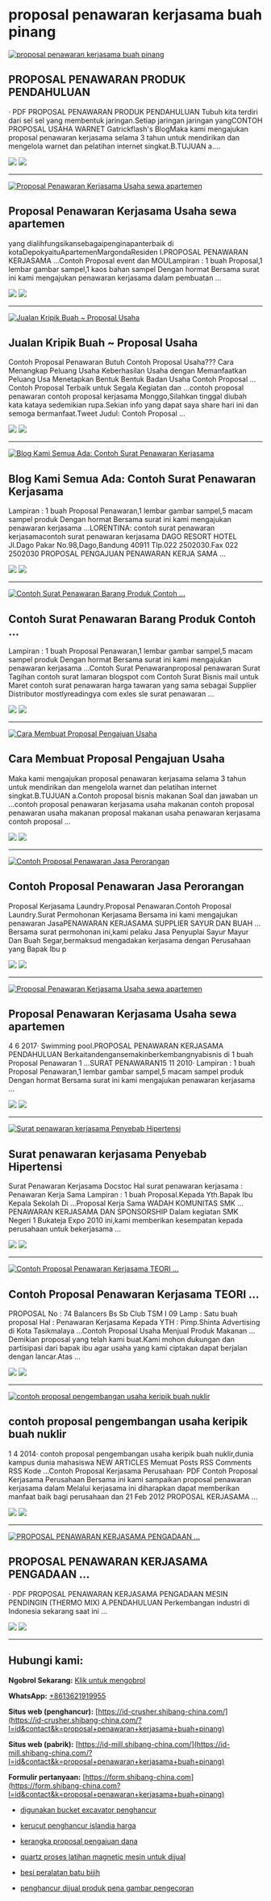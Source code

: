 # proposal penawaran kerjasama buah pinang

<a href="https://swt.shibang-china.com/?l=id&img&k=proposal+penawaran+kerjasama+buah+pinang" target="_blank">![proposal penawaran kerjasama buah pinang](http://static.shibang-china.com/all-800x300/1461.jpg)</a>

## PROPOSAL PENAWARAN PRODUK PENDAHULUAN
· PDF PROPOSAL PENAWARAN PRODUK PENDAHULUAN Tubuh kita terdiri dari sel sel yang membentuk jaringan.Setiap jaringan jaringan yangCONTOH PROPOSAL USAHA WARNET Gatrickflash's BlogMaka kami mengajukan proposal penawaran kerjasama selama 3 tahun untuk mendirikan dan mengelola warnet dan pelatihan internet singkat.B.TUJUAN a.…


<a href="https://whatsapp.shibangsoft.com/WhatsApp.php" target="_blank" title="WhatsApp">![](http://static.shibang-china.com/icon/whatsapp.png)</a> <a href="https://swt.shibang-china.com/?l=id&icon&k=proposal+penawaran+kerjasama+buah+pinang" target="_blank">![](http://static.shibang-china.com/icon/chat-id.png)</a>

---

<a href="https://swt.shibang-china.com/?l=id&img&k=proposal+penawaran+kerjasama+buah+pinang" target="_blank">![Proposal Penawaran Kerjasama Usaha sewa apartemen](http://static.shibang-china.com/all-800x300/1503.jpg)</a>

## Proposal Penawaran Kerjasama Usaha sewa apartemen
yang dialihfungsikansebagaipenginapanterbaik di kotaDepokyaituApartemenMargondaResiden I.PROPOSAL PENAWARAN KERJASAMA …Contoh Proposal event dan MOULampiran : 1 buah Proposal,1 lembar gambar sampel,1 kaos bahan sampel Dengan hormat Bersama surat ini kami mengajukan penawaran kerjasama dalam pembuatan …


<a href="https://whatsapp.shibangsoft.com/WhatsApp.php" target="_blank" title="WhatsApp">![](http://static.shibang-china.com/icon/whatsapp.png)</a> <a href="https://swt.shibang-china.com/?l=id&icon&k=proposal+penawaran+kerjasama+buah+pinang" target="_blank">![](http://static.shibang-china.com/icon/chat-id.png)</a>

---

<a href="https://swt.shibang-china.com/?l=id&img&k=proposal+penawaran+kerjasama+buah+pinang" target="_blank">![Jualan Kripik Buah ~ Proposal Usaha](http://static.shibang-china.com/all-800x300/104.jpg)</a>

## Jualan Kripik Buah ~ Proposal Usaha
Contoh Proposal Penawaran Butuh Contoh Proposal Usaha??? Cara Menangkap Peluang Usaha Keberhasilan Usaha dengan Memanfaatkan Peluang Usa Menetapkan Bentuk Bentuk Badan Usaha Contoh Proposal …Contoh Proposal Terbaik untuk Segala Kegiatan dan …contoh proposal penawaran contoh proposal kerjasama Monggo,Silahkan tinggal diubah kata kataya sedemikian rupa.Sekian info yang dapat saya share hari ini dan semoga bermanfaat.Tweet Judul: Contoh Proposal …


<a href="https://whatsapp.shibangsoft.com/WhatsApp.php" target="_blank" title="WhatsApp">![](http://static.shibang-china.com/icon/whatsapp.png)</a> <a href="https://swt.shibang-china.com/?l=id&icon&k=proposal+penawaran+kerjasama+buah+pinang" target="_blank">![](http://static.shibang-china.com/icon/chat-id.png)</a>

---

<a href="https://swt.shibang-china.com/?l=id&img&k=proposal+penawaran+kerjasama+buah+pinang" target="_blank">![Blog Kami Semua Ada: Contoh Surat Penawaran Kerjasama](http://static.shibang-china.com/all-800x300/539.jpg)</a>

## Blog Kami Semua Ada: Contoh Surat Penawaran Kerjasama
Lampiran : 1 buah Proposal Penawaran,1 lembar gambar sampel,5 macam sampel produk Dengan hormat Bersama surat ini kami mengajukan penawaran kerjasama …LORENTINA: contoh surat penawaran kerjasamacontoh surat penawaran kerjasama DAGO RESORT HOTEL Jl.Dago Pakar No.98,Dago,Bandung 40911 Tlp.022 2502030.Fax 022 2502030 PROPOSAL PENGAJUAN PENAWARAN KERJA SAMA …


<a href="https://whatsapp.shibangsoft.com/WhatsApp.php" target="_blank" title="WhatsApp">![](http://static.shibang-china.com/icon/whatsapp.png)</a> <a href="https://swt.shibang-china.com/?l=id&icon&k=proposal+penawaran+kerjasama+buah+pinang" target="_blank">![](http://static.shibang-china.com/icon/chat-id.png)</a>

---

<a href="https://swt.shibang-china.com/?l=id&img&k=proposal+penawaran+kerjasama+buah+pinang" target="_blank">![Contoh Surat Penawaran Barang Produk Contoh …](http://static.shibang-china.com/all-800x300/798.jpg)</a>

## Contoh Surat Penawaran Barang Produk Contoh …
Lampiran : 1 buah Proposal Penawaran,1 lembar gambar sampel,5 macam sampel produk Dengan hormat Bersama surat ini kami mengajukan penawaran kerjasama …Contoh Surat Penawaranproposal penawaran Surat Tagihan contoh surat lamaran blogspot com Contoh Surat Bisnis mail untuk Maret contoh surat penawaran harga tawaran yang sama sebagai Supplier Distributor mostlyreadingya com exles sle surat penawaran …


<a href="https://whatsapp.shibangsoft.com/WhatsApp.php" target="_blank" title="WhatsApp">![](http://static.shibang-china.com/icon/whatsapp.png)</a> <a href="https://swt.shibang-china.com/?l=id&icon&k=proposal+penawaran+kerjasama+buah+pinang" target="_blank">![](http://static.shibang-china.com/icon/chat-id.png)</a>

---

<a href="https://swt.shibang-china.com/?l=id&img&k=proposal+penawaran+kerjasama+buah+pinang" target="_blank">![Cara Membuat Proposal Pengajuan Usaha](http://static.shibang-china.com/all-800x300/437.jpg)</a>

## Cara Membuat Proposal Pengajuan Usaha
Maka kami mengajukan proposal penawaran kerjasama selama 3 tahun untuk mendirikan dan mengelola warnet dan pelatihan internet singkat.B.TUJUAN a.Contoh proposal bisnis makanan Soal dan jawaban un …contoh proposal penawaran kerjasama usaha makanan contoh proposal penawaran usaha makanan proposal makanan usaha penawaran kerjasama contoh proposal …


<a href="https://whatsapp.shibangsoft.com/WhatsApp.php" target="_blank" title="WhatsApp">![](http://static.shibang-china.com/icon/whatsapp.png)</a> <a href="https://swt.shibang-china.com/?l=id&icon&k=proposal+penawaran+kerjasama+buah+pinang" target="_blank">![](http://static.shibang-china.com/icon/chat-id.png)</a>

---

<a href="https://swt.shibang-china.com/?l=id&img&k=proposal+penawaran+kerjasama+buah+pinang" target="_blank">![Contoh Proposal Penawaran Jasa Perorangan](http://static.shibang-china.com/all-800x300/1051.jpg)</a>

## Contoh Proposal Penawaran Jasa Perorangan
Proposal Kerjasama Laundry.Proposal Penawaran.Contoh Proposal Laundry.Surat Permohonan Kerjasama Bersama ini kami mengajukan penawaran JasaPENAWARAN KERJASAMA SUPPLIER SAYUR DAN BUAH …Bersama surat permohonan ini,kami pelaku Jasa Penyuplai Sayur Mayur Dan Buah Segar,bermaksud mengadakan kerjasama dengan Perusahaan yang Bapak Ibu p


<a href="https://whatsapp.shibangsoft.com/WhatsApp.php" target="_blank" title="WhatsApp">![](http://static.shibang-china.com/icon/whatsapp.png)</a> <a href="https://swt.shibang-china.com/?l=id&icon&k=proposal+penawaran+kerjasama+buah+pinang" target="_blank">![](http://static.shibang-china.com/icon/chat-id.png)</a>

---

<a href="https://swt.shibang-china.com/?l=id&img&k=proposal+penawaran+kerjasama+buah+pinang" target="_blank">![Proposal Penawaran Kerjasama Usaha sewa apartemen](http://static.shibang-china.com/all-800x300/564.jpg)</a>

## Proposal Penawaran Kerjasama Usaha sewa apartemen
4 6 2017· Swimming pool.PROPOSAL PENAWARAN KERJASAMA PENDAHULUAN Berkaitandengansemakinberkembangnyabisnis di 1 buah Proposal Penawaran 1 …SURAT PENAWARAN15 11 2010· Lampiran : 1 buah Proposal Penawaran,1 lembar gambar sampel,5 macam sampel produk Dengan hormat Bersama surat ini kami mengajukan penawaran kerjasama …


<a href="https://whatsapp.shibangsoft.com/WhatsApp.php" target="_blank" title="WhatsApp">![](http://static.shibang-china.com/icon/whatsapp.png)</a> <a href="https://swt.shibang-china.com/?l=id&icon&k=proposal+penawaran+kerjasama+buah+pinang" target="_blank">![](http://static.shibang-china.com/icon/chat-id.png)</a>

---

<a href="https://swt.shibang-china.com/?l=id&img&k=proposal+penawaran+kerjasama+buah+pinang" target="_blank">![Surat penawaran kerjasama Penyebab Hipertensi](http://static.shibang-china.com/all-800x300/324.jpg)</a>

## Surat penawaran kerjasama Penyebab Hipertensi
Surat Penawaran Kerjasama Docstoc Hal surat penawaran kerjasama : Penawaran Kerja Sama Lampiran : 1 buah Proposal.Kepada Yth.Bapak Ibu Kepala Sekolah Di …Proposal Kerja Sama WADAH KOMUNITAS SMK …PENAWARAN KERJASAMA DAN SPONSORSHIP Dalam kegiatan SMK Negeri 1 Bukateja Expo 2010 ini,kami memberikan kesempatan kepada perusahaan untuk bekerjasama …


<a href="https://whatsapp.shibangsoft.com/WhatsApp.php" target="_blank" title="WhatsApp">![](http://static.shibang-china.com/icon/whatsapp.png)</a> <a href="https://swt.shibang-china.com/?l=id&icon&k=proposal+penawaran+kerjasama+buah+pinang" target="_blank">![](http://static.shibang-china.com/icon/chat-id.png)</a>

---

<a href="https://swt.shibang-china.com/?l=id&img&k=proposal+penawaran+kerjasama+buah+pinang" target="_blank">![Contoh Proposal Penawaran Kerjasama TEORI …](http://static.shibang-china.com/all-800x300/884.jpg)</a>

## Contoh Proposal Penawaran Kerjasama TEORI …
PROPOSAL No : 74 Balancers Bs Sb Club TSM I 09 Lamp : Satu buah proposal Hal : Penawaran Kerjasama Kepada YTH : Pimp.Shinta Advertising di Kota Tasikmalaya …Contoh Proposal Usaha Menjual Produk Makanan …Demikian proposal yang telah kami buat.Kami mohon dukungan dan partisipasi dari bapak ibu agar usaha yang kami ciptakan dapat berjalan dengan lancar.Atas …


<a href="https://whatsapp.shibangsoft.com/WhatsApp.php" target="_blank" title="WhatsApp">![](http://static.shibang-china.com/icon/whatsapp.png)</a> <a href="https://swt.shibang-china.com/?l=id&icon&k=proposal+penawaran+kerjasama+buah+pinang" target="_blank">![](http://static.shibang-china.com/icon/chat-id.png)</a>

---

<a href="https://swt.shibang-china.com/?l=id&img&k=proposal+penawaran+kerjasama+buah+pinang" target="_blank">![contoh proposal pengembangan usaha keripik buah nuklir](http://static.shibang-china.com/all-800x300/1029.jpg)</a>

## contoh proposal pengembangan usaha keripik buah nuklir
1 4 2014· contoh proposal pengembangan usaha keripik buah nuklir,dunia kampus dunia mahasiswa NEW ARTICLES Memuat Posts RSS Comments RSS Kode …Contoh Proposal Kerjasama Perusahaan· PDF Contoh Proposal Kerjasama Perusahaan Bersama ini kami sampaikan proposal penawaran kerjasama dalam Melalui kerjasama ini diharapkan dapat memberikan manfaat baik bagi perusahaan dan 21 Feb 2012 PROPOSAL KERJASAMA …


<a href="https://whatsapp.shibangsoft.com/WhatsApp.php" target="_blank" title="WhatsApp">![](http://static.shibang-china.com/icon/whatsapp.png)</a> <a href="https://swt.shibang-china.com/?l=id&icon&k=proposal+penawaran+kerjasama+buah+pinang" target="_blank">![](http://static.shibang-china.com/icon/chat-id.png)</a>

---

<a href="https://swt.shibang-china.com/?l=id&img&k=proposal+penawaran+kerjasama+buah+pinang" target="_blank">![PROPOSAL PENAWARAN KERJASAMA PENGADAAN …](http://static.shibang-china.com/all-800x300/478.jpg)</a>

## PROPOSAL PENAWARAN KERJASAMA PENGADAAN …
· PDF PROPOSAL PENAWARAN KERJASAMA PENGADAAN MESIN PENDINGIN (THERMO MIX) A.PENDAHULUAN Perkembangan industri di Indonesia sekarang saat ini …

<a href="https://whatsapp.shibangsoft.com/WhatsApp.php" target="_blank" title="WhatsApp">![](http://static.shibang-china.com/icon/whatsapp.png)</a> <a href="https://swt.shibang-china.com/?l=id&icon&k=proposal+penawaran+kerjasama+buah+pinang" target="_blank">![](http://static.shibang-china.com/icon/chat-id.png)</a>

---
## Hubungi kami:

**Ngobrol Sekarang:** [Klik untuk mengobrol](https://swt.shibang-china.com?l=id&contact&k=proposal+penawaran+kerjasama+buah+pinang)

**WhatsApp:**  [+8613621919955](https://whatsapp.shibangsoft.com/WhatsApp.php)

**Situs web (penghancur):** [https://id-crusher.shibang-china.com/](https://id-crusher.shibang-china.com/?l=id&contact&k=proposal+penawaran+kerjasama+buah+pinang)

**Situs web (pabrik):** [https://id-mill.shibang-china.com/](https://id-mill.shibang-china.com/?l=id&contact&k=proposal+penawaran+kerjasama+buah+pinang)

**Formulir pertanyaan:** [https://form.shibang-china.com](https://form.shibang-china.com?l=id&contact&k=proposal+penawaran+kerjasama+buah+pinang)

* [digunakan bucket excavator penghancur](../39/digunakan%20bucket%20excavator%20penghancur.md)

* [kerucut penghancur islandia harga](../32/kerucut%20penghancur%20islandia%20harga.md)

* [kerangka proposal pengajuan dana](../35/kerangka%20proposal%20pengajuan%20dana.md)

* [quartz proses latihan magnetic mesin untuk dijual](../37/quartz%20proses%20latihan%20magnetic%20mesin%20untuk%20dijual.md)

* [besi peralatan batu bijih](../31/besi%20peralatan%20batu%20bijih.md)

* [penghancur dijual produk pena gambar pengecoran](../32/penghancur%20dijual%20produk%20pena%20gambar%20pengecoran.md)